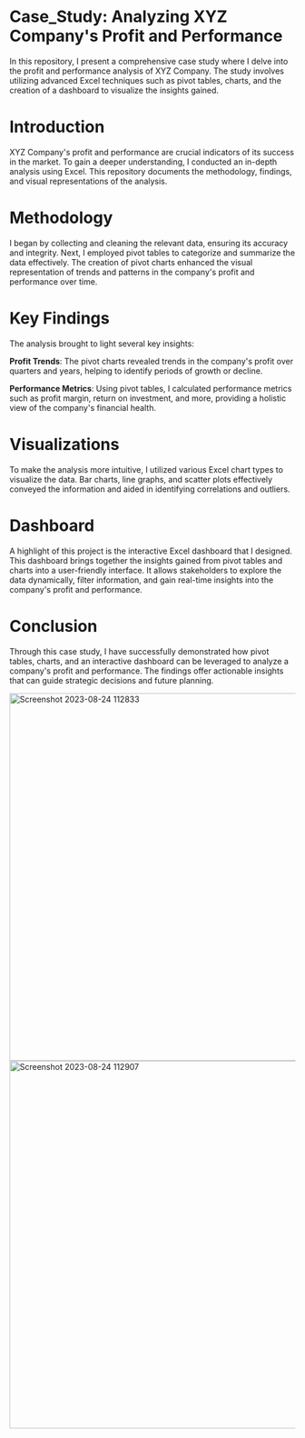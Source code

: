 # Case_Study: Analyzing XYZ Company's Profit and Performance
In this repository, I present a comprehensive case study where I delve into the profit and performance analysis of XYZ Company. The study involves utilizing advanced Excel techniques such as pivot tables, charts, and the creation of a dashboard to visualize the insights gained.

# Introduction
XYZ Company's profit and performance are crucial indicators of its success in the market. To gain a deeper understanding, I conducted an in-depth analysis using Excel. This repository documents the methodology, findings, and visual representations of the analysis.

# Methodology
I began by collecting and cleaning the relevant data, ensuring its accuracy and integrity. Next, I employed pivot tables to categorize and summarize the data effectively. The creation of pivot charts enhanced the visual representation of trends and patterns in the company's profit and performance over time.

# Key Findings

The analysis brought to light several key insights:

**Profit Trends**: The pivot charts revealed trends in the company's profit over quarters and years, helping to identify periods of growth or decline.

**Performance Metrics**: Using pivot tables, I calculated performance metrics such as profit margin, return on investment, and more, providing a holistic view of the company's financial health.

# Visualizations
To make the analysis more intuitive, I utilized various Excel chart types to visualize the data. Bar charts, line graphs, and scatter plots effectively conveyed the information and aided in identifying correlations and outliers.

# Dashboard
A highlight of this project is the interactive Excel dashboard that I designed. This dashboard brings together the insights gained from pivot tables and charts into a user-friendly interface. It allows stakeholders to explore the data dynamically, filter information, and gain real-time insights into the company's profit and performance.

# Conclusion
Through this case study, I have successfully demonstrated how pivot tables, charts, and an interactive dashboard can be leveraged to analyze a company's profit and performance. The findings offer actionable insights that can guide strategic decisions and future planning.

<img width="647" alt="Screenshot 2023-08-24 112833" src="https://github.com/Kirank009/Case_Study/assets/126448871/58651485-8920-4846-8568-3abef3821a97">

<img width="647" alt="Screenshot 2023-08-24 112907" src="https://github.com/Kirank009/Case_Study/assets/126448871/b35a563c-2e98-47bf-9abe-d427d3e4b4c2">
